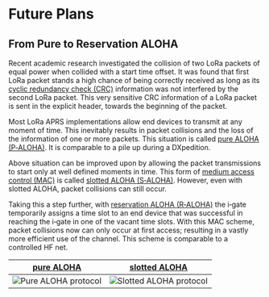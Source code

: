 # Future Plans

## From Pure to Reservation ALOHA
Recent academic research investigated the collision of two LoRa packets of equal power when collided with a start time offset.
It was found that first LoRa packet stands a high chance of being correctly received as long as
its [cyclic redundancy check (CRC)](https://en.wikipedia.org/wiki/Cyclic_redundancy_check) information was not interfered by the second LoRa packet.
This very sensitive CRC information of a LoRa packet is sent in the explicit header, towards the beginning of the packet.

Most LoRa APRS implementations allow end devices to transmit at any moment of time.
This inevitably results in packet collisions and the loss of the information of one or more packets.
This situation is called [pure ALOHA (P‑ALOHA)](https://en.wikipedia.org/wiki/ALOHAnet#Pure_ALOHA).
It is comparable to a pile up during a DXpedition.

Above situation can be improved upon by allowing the packet transmissions to start only at well defined moments in time.
This form of [medium access control (MAC)](https://en.wikipedia.org/wiki/Medium_access_control) is called [slotted ALOHA (S‑ALOHA)](https://en.wikipedia.org/wiki/ALOHAnet#Slotted_ALOHA).
However, even with slotted ALOHA, packet collisions can still occur.

Taking this a step further, with [reservation ALOHA (R‑ALOHA)](https://en.wikipedia.org/wiki/Reservation_ALOHA)
the i‑gate temporarily assigns a time slot to an end device that was successful in reaching the i‑gate in one of the vacant time slots.
With this MAC scheme, packet collisions now can only occur at first access; resulting in a vastly more efficient use of the channel.
This scheme is comparable to a controlled HF&nbsp;net.

|[pure ALOHA](https://en.wikipedia.org/wiki/ALOHAnet#Pure_ALOHA)|[slotted ALOHA](https://en.wikipedia.org/wiki/ALOHAnet#Slotted_ALOHA)|
|:-:|:-:|
|![Pure ALOHA protocol](https://upload.wikimedia.org/wikipedia/commons/3/35/Pure_ALOHA1.svg)|![Slotted ALOHA protocol](https://upload.wikimedia.org/wikipedia/commons/7/7a/Slotted_ALOHA.svg)|
